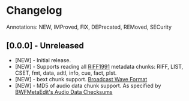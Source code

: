 # Changelog

Annotations: NEW, IMProved, FIX, DEPrecated, REMoved, SECurity

## [0.0.0] - Unreleased

- [NEW] - Initial release. 
- [NEW] - Supports reading all [RIFF1991](https://wavref.til.cafe/spec/riff1991/) metadata chunks: RIFF, LIST, CSET, fmt, data, adtl, info, cue, fact, plst. 
- [NEW] - bext chunk support. [Broadcast Wave Format](https://en.wikipedia.org/wiki/Broadcast_Wave_Format)
- [NEW] - MD5 of audio data chunk support. As specified by [BWFMetaEdit's Audio Data Checksums](https://mediaarea.net/BWFMetaEdit/md5)

